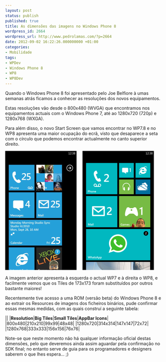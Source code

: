 ```yaml
---
layout: post
status: publish
published: true
title: As dimensões das imagens no Windows Phone 8
wordpress_id: 2664
wordpress_url: http://www.pedrolamas.com/?p=2664
date: 2012-09-02 16:22:26.000000000 +01:00
categories:
- Mobilidade
tags:
- WPDev
- Windows Phone 8
- WP8
- WP8Dev
---
```

Quando o Windows Phone 8 foi apresentado pelo Joe Belfiore à umas semanas atrás ficamos a conhecer as resoluções dos novos equipamentos.

Estas resoluções vão desde o 800x480 (WVGA) que encontramos nos equipamentos actuais com o Windows Phone 7, até ao 1280x720 (720p) e 1280x768 (WXGA).

Para além disso, o novo Start Screen que vamos encontrar no WP7.8 e no WP8 apresenta uma maior ocupação do ecrã, visto que desaparece a seta com o círculo que podemos encontrar actualmente no canto superior direito.

[![](wp-content/uploads/2012/09/WP7-and-WP8-Start-Screens-thumb.png "WP7 and WP8 Start Screens")](wp-content/uploads/2012/09/WP7-and-WP8-Start-Screens.png)

A imagem anterior apresenta à esquerda o actual WP7 e à direita o WP8, e facilmente vemos que os Tiles de 173x173 foram substituídos por outros bastante maiores!

Recentemente tive acesso a uma ROM (versão beta) do Windows Phone 8 e ao extrair os Resources de imagens dos ficheiros binários, pude confirmar essas mesmas medidas, com as quais construí a seguinte tabela:

||
|**Resolution**|**Big Tiles**|**Small Tiles**|**AppBar Icons**|
|800x480|210x210|99x99|48x48|
|1280x720|314x314|147x147|72x72|
|1280x768|333x333|156x156|76x76|

Note-se que neste momento não há qualquer informação oficial destas dimensões, pelo que deveremos ainda assim aguardar pela confirmação no SDK final; no entanto serve de guia para os programadores e designers saberem o que lhes espera... ;)
